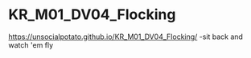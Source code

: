 # KR_M01_DV04_Flocking
https://unsocialpotato.github.io/KR_M01_DV04_Flocking/
  -sit back and watch 'em fly
